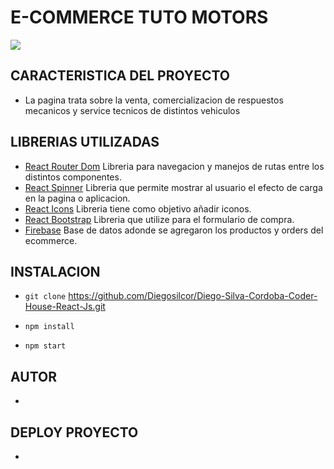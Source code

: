 # E-COMMERCE TUTO MOTORS

![](public/image.readme.png)

## CARACTERISTICA DEL PROYECTO

- La pagina trata sobre la venta, comercializacion de respuestos mecanicos y service tecnicos de distintos vehiculos

## LIBRERIAS UTILIZADAS

- [React Router Dom](https://reactrouter.com/en/main "Heading link") Libreria para navegacion y manejos de rutas entre los distintos componentes.
- [React Spinner](https://www.davidhu.io/react-spinners/ "Heading link") Libreria que permite mostrar al usuario el efecto de carga en la pagina o aplicacion.
- [React Icons](https://react-icons.github.io/react-icons/ "Heading link") Libreria tiene como objetivo añadir iconos.
- [React Bootstrap](https://react-bootstrap.github.io/ "Heading link") Libreria que utilize para el formulario de compra.
- [Firebase](https://firebase.google.com/ "Heading link") Base de datos adonde se agregaron los productos y orders del ecommerce.

## INSTALACION

- ``git clone`` <https://github.com/Diegosilcor/Diego-Silva-Cordoba-Coder-House-React-Js.git>

- ``npm install``

- ``npm start``

## AUTOR

- 



## DEPLOY PROYECTO

- 
